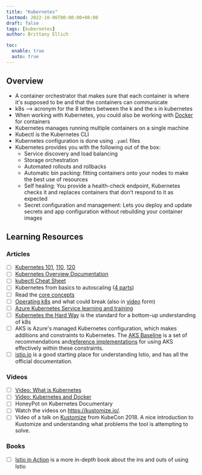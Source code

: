 ```yaml
---
title: "Kubernetes"
lastmod: 2022-10-06T00:00:00+08:00
draft: false
tags: [kubernetes]
author: Brittany Ellich

toc:
  enable: true
  auto: true
---
```


## Overview

* A container orchestrator that makes sure that each container is where it's supposed to be and that the containers can communicate
* k8s --> acronym for the 8 letters between the k and the s in kubernetes
* When working with Kubernetes, you could also be working with [Docker](./docker.md) for containers
* Kubernetes manages running multiple containers on a single machine
* Kubectl is the Kubernetes CLI
* Kubernetes configuration is done using `.yaml` files
* Kubernetes provides you with the following out of the box:
  * Service discovery and load balancing
  * Storage orchestration
  * Automated rollouts and rollbacks
  * Automatic bin packing: fitting containers onto your nodes to make the best use of resources
  * Self healing: You provide a health-check endpoint, Kubernetes checks it and replaces containers that don't respond to it as expected
  * Secret configuration and management: Lets you deploy and update secrets and app configuration without rebuilding your container images

## Learning Resources

### Articles

* [ ] [Kubernetes 101](https://medium.com/google-cloud/kubernetes-101-pods-nodes-containers-and-clusters-c1509e409e16), [110](https://medium.com/google-cloud/kubernetes-110-your-first-deployment-bf123c1d3f8), [120](https://medium.com/google-cloud/kubernetes-120-networking-basics-3b903f13093a)
* [ ] [Kubernetes Overview Documentation](https://kubernetes.io/docs/concepts/overview/)
* [ ] [kubectl Cheat Sheet](https://kubernetes.io/docs/reference/kubectl/cheatsheet/)
* [ ] Kubernetes from basics to autoscaling ([4 parts](https://softchris.github.io/pages/kubernetes-one.html))
* [ ] Read the [core concepts](https://kubernetes.io/docs/concepts/)
* [ ] [Operating k8s](https://stripe.com/blog/operating-kubernetes) and what could break (also in [video](https://www.youtube.com/watch?v=obB2IvCv-K0) form)
* [ ] [Azure Kubernetes Service learning and training](https://azure.microsoft.com/en-us/resources/kubernetes-learning-and-training/#overview)
* [ ] [Kubernetes the Hard Way](https://github.com/kelseyhightower/kubernetes-the-hard-way) is the standard for a bottom-up understanding of k8s
* [ ] AKS is Azure's managed Kubernetes configuration, which makes additions and constraints to Kubernetes. The [AKS Baseline](https://github.com/mspnp/aks-baseline) is a set of recommendations and[reference implementations](https://github.com/mspnp/aks-baseline) for using AKS effectively within these constraints.
* [ ] [istio.io](https://istio.io/) is a good starting place for understanding Istio, and has all the official documentation.

### Videos

* [ ] [Video: What is Kubernetes](https://www.youtube.com/watch?v=cC46cg5FFAM)
* [ ] [Video: Kubernetes and Docker](https://www.youtube.com/watch?v=PfRWP60qxPM)
* [ ] HoneyPot on Kubernetes Documentary
* [ ] Watch the videos on <https://kustomize.io/>.
* [ ] Video of a talk on [Kustomize](https://www.youtube.com/watch?v=ahMIBxufNR0) from KubeCon 2018. A nice introduction to Kustomize and understanding what problems the tool is attempting to solve.

### Books

* [ ] [Istio in Action](https://www.manning.com/books/istio-in-action) is a more in-depth book about the ins and outs of using Istio

